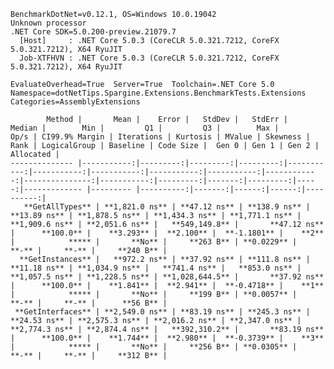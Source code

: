 
    BenchmarkDotNet=v0.12.1, OS=Windows 10.0.19042
    Unknown processor
    .NET Core SDK=5.0.200-preview.21079.7
      [Host]     : .NET Core 5.0.3 (CoreCLR 5.0.321.7212, CoreFX 5.0.321.7212), X64 RyuJIT
      Job-XTFHVN : .NET Core 5.0.3 (CoreCLR 5.0.321.7212, CoreFX 5.0.321.7212), X64 RyuJIT

    EvaluateOverhead=True  Server=True  Toolchain=.NET Core 5.0  
    Namespace=dotNetTips.Spargine.Extensions.BenchmarkTests.Extensions  Categories=AssemblyExtensions  

            Method |       Mean |    Error |   StdDev |   StdErr |     Median |        Min |         Q1 |         Q3 |        Max |        Op/s | CI99.9% Margin | Iterations | Kurtosis | MValue | Skewness | Rank | LogicalGroup | Baseline | Code Size |  Gen 0 | Gen 1 | Gen 2 | Allocated |
    -------------- |-----------:|---------:|---------:|---------:|-----------:|-----------:|-----------:|-----------:|-----------:|------------:|---------------:|-----------:|---------:|-------:|---------:|-----:|------------- |--------- |----------:|-------:|------:|------:|----------:|
       **GetAllTypes** | **1,821.0 ns** | **47.12 ns** | **138.9 ns** | **13.89 ns** | **1,878.5 ns** | **1,434.3 ns** | **1,771.1 ns** | **1,909.6 ns** | **2,051.6 ns** |   **549,149.8** |       **47.12 ns** |      **100.0** |    **3.293** |  **2.100** |  **-1.1801** |    **2** |            ***** |       **No** |     **263 B** | **0.0229** |     **-** |     **-** |     **240 B** |
      **GetInstances** |   **972.2 ns** | **37.92 ns** | **111.8 ns** | **11.18 ns** | **1,034.9 ns** |   **741.4 ns** |   **853.0 ns** | **1,057.5 ns** | **1,228.5 ns** | **1,028,644.5** |       **37.92 ns** |      **100.0** |    **1.841** |  **2.941** |  **-0.4718** |    **1** |            ***** |       **No** |     **199 B** | **0.0057** |     **-** |     **-** |      **56 B** |
     **GetInterfaces** | **2,549.0 ns** | **83.19 ns** | **245.3 ns** | **24.53 ns** | **2,575.3 ns** | **2,016.2 ns** | **2,347.0 ns** | **2,774.3 ns** | **2,874.4 ns** |   **392,310.2** |       **83.19 ns** |      **100.0** |    **1.744** |  **2.980** |  **-0.3739** |    **3** |            ***** |       **No** |     **256 B** | **0.0305** |     **-** |     **-** |     **312 B** |
